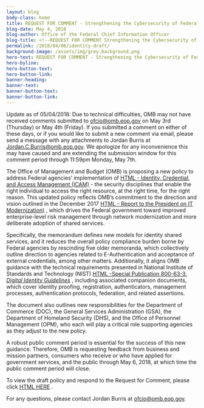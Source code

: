 ```yaml
---
layout: blog
body-class: home
title: REQUEST FOR COMMENT - Strengthening the Cybersecurity of Federal Agencies through Improved Identity, Credential, and Access Management (ICAM)
blog-date: May 4, 2018
blog-author: Office of the Federal Chief Information Officer
blog-title: <!--REQUEST FOR COMMENT Strengthening the Cybersecurity of Federal Agencies through Improved Identity, Credential, and Access Management (ICAM)--> 
permalink: /2018/04/06/identity-draft/
background-image: /assets/img/grey.background.png
hero-text: REQUEST FOR COMMENT - Strengthening the Cybersecurity of Federal Agencies through Improved Identity, Credential, and Access Management (ICAM)
hero-byline:
hero-button-text: 
hero-button-link: 
banner-heading: 
banner-text: 
banner-button-text: 
banner-button-link: 
---
```

Update as of 05/04/2018: Due to technical difficulties, OMB may not have received comments submitted to ofcio@omb.eop.gov on May 3rd (Thursday) or May 4th (Friday). If you submitted a comment on either of these days, or if you would like to submit a new comment via email, please send a message with any attachments to Jordan Burris at Jordan.C.Burris@omb.eop.gov. We apologize for any inconvenience this may have caused and are extending the submission window for this comment period through 11:59pm Monday, May 7th.


The Office of Management and Budget (OMB) is proposing a new policy to address Federal agencies’ implementation of <a href="https://www.idmanagement.gov/" target="_blank">HTML - Identity, Credential, and Access Management (ICAM)</a> <!--[Identity, Credential, and Access Management (ICAM)](https://www.idmanagement.gov/)--> - the security disciplines that enable the right individual to access the right resource, at the right time, for the right reason. This updated policy reflects OMB’s commitment to the direction and vision outlined in the December 2017 <a href="https://itmodernization.cio.gov/assets/report/Report%20to%20the%20President%20on%20IT%20Modernization%20-%20Final.pdf" target="_blank">HTML - Report to the President on IT Modernization)</a> <!--[Report to the President on IT Modernization](https://itmodernization.cio.gov/assets/report/Report%20to%20the%20President%20on%20IT%20Modernization%20-%20Final.pdf)-->, which drives the Federal government toward improved enterprise-level risk management through network modernization and more deliberate adoption of shared services.

Specifically, the memorandum defines new models for identity shared services, and it reduces the overall policy compliance burden borne by Federal agencies by rescinding five older memoranda, which collectively outline direction to agencies related to E-Authentication and acceptance of external credentials, among other matters. Additionally, it aligns OMB guidance with the technical requirements presented in National Institute of Standards and Technology (NIST) <a href="https://pages.nist.gov/800-63-FAQ/" target="_blank">HTML -Special Publication 800-63-3, <i>Digital Identity Guidelines</i></a> <!--[Special Publication 800-63-3, Digital Identity Guidelines](https://pages.nist.gov/800-63-FAQ/)-->, including associated companion documents, which cover identity proofing, registration, authenticators, management processes, authentication protocols, federation, and related assertions.    

The document also outlines new responsibilities for the Department of Commerce (DOC), the General Services Administration (GSA), the Department of Homeland Security (DHS), and the Office of Personnel Management (OPM), who each will play a critical role supporting agencies as they adjust to the new policy.

A robust public comment period is essential for the success of this new guidance. Therefore, OMB is requesting feedback from business and mission partners, consumers who receive or who have applied for government services, and the public through May 6, 2018, at which time the public comment period will close.

To view the draft policy and respond to the Request for Comment, please click <a href="https://policy.cio.gov/identity-draft/" target="_blank">HTML HERE</a> <!--[HERE](https://policy.cio.gov/identity-draft/)-->.

For any questions, please contact Jordan Burris at ofcio@omb.eop.gov.
